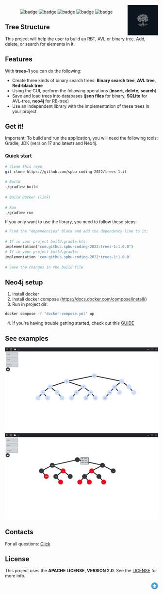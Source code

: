 <img alt="logo" src="lib/src/main/resources/appIcon.png" width="100" align="right">



<p align="center"><img alt="badge" src="https://img.shields.io/badge/gradle-02303A?style=for-the-badge&logo=gradle&logoColor=white"/>
<img alt="badge" src="https://img.shields.io/badge/Kotlin-0095D5?&style=for-the-badge&logo=kotlin&logoColor=white"/>
<img alt="badge" src="https://img.shields.io/badge/Docker-2CA5E0?style=for-the-badge&logo=docker&logoColor=white"/>
<img alt="badge" src="https://img.shields.io/badge/Junit5-25A162?style=for-the-badge&logo=junit5&logoColor=white"/>
<img alt="badge" src="https://img.shields.io/badge/Neo4j-018bff?style=for-the-badge&logo=neo4j&logoColor=white"/></p>



## Tree Structure



This project will help the user to build an RBT, AVL or binary tree. Add, delete, or search for elements in it.
<!-- You don't have to answer all the questions - just the ones relevant to your project. -->

## Features
With **trees-1** you can do the following:
- Create three kinds of binary search trees: **Binary search tree**, **AVL tree**, **Red-black tree**
- Using the GUI, perform the following operations (**insert**, **delete**, **search**)
- Save and load trees into databases (**json files** for binary, **SQLite** for AVL-tree, **neo4j** for RB-tree)
- Use an independent library with the implementation of these trees in your project

## Get it!
Important: To build and run the application, you will need the following tools: Gradle, JDK (version 17 and latest) and Neo4j.
### Quick start
```bash
# Clone this repo
git clone https://github.com/spbu-coding-2022/trees-1.it

# Build
./gradlew build

# Build Docker (link)

# Run 
./gradlew run
```
If you only want to use the library, you need to follow these steps:
```bash
# Find the "dependencies" block and add the dependency line to it:

# If in your project build.gradle.kts:
implementation("com.github.spbu-coding-2022:trees-1:1.0.0")
# If in your project build.gradle:
implementation 'com.github.spbu-coding-2022:trees-1:1.0.0'

# Save the changes in the build file
```
## Neo4j setup
1. Install docker
2. Install docker compose (https://docs.docker.com/compose/install/)
3. Run in project dir:
```bash
docker compose -f "docker-compose.yml" up
```
4. If you're having trouble getting started, check out this [GUIDE](https://www.baeldung.com/ops/docker-cannot-connect#:~:text=Due%20to%20Inactive%20Docker%20Service)


## See examples
<img alt="logo" src="lib/src/main/resources/avl_im.png" width="1000" align="center">
<img alt="logo" src="lib/src/main/resources/rb_im.png" width="1000" align="center">


## Contacts
For all questions: [Click](http://telegram.me/LesokSupportbot)

## License 
This project uses the **APACHE LICENSE, VERSION 2.0**. See the [LICENSE](LICENSE.md) for more info.

<a name="bottom" href="https://github.com/spbu-coding-2022/trees-1"><img align="right" border="0" src="https://raw.githubusercontent.com/CCOSTAN/Home-AssistantConfig/master/config/www/custom_ui/floorplan/images/branding/up_arrow.png" width="22" ></a><br>



